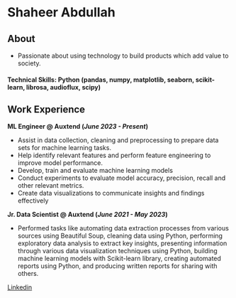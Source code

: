 # Shaheer Abdullah

## About
- Passionate about using technology to build products which add value to society.


#### Technical Skills: Python (pandas, numpy, matplotlib, seaborn, scikit-learn, librosa, audioflux, scipy)

## Work Experience
**ML Engineer @ Auxtend (_June 2023 - Present_)**
- Assist in data collection, cleaning and preprocessing to prepare data sets for machine learning tasks.
- Help identify relevant features and perform feature engineering to improve model performance.
- Develop, train and evaluate machine learning models
- Conduct experiments to evaluate model accuracy, precision, recall and other relevant metrics.
- Create data visualizations to communicate insights and findings effectively 

**Jr. Data Scientist @ Auxtend (_June 2021 - May 2023_)**
- Performed tasks like automating data extraction processes from various sources using Beautiful Soup, cleaning data using
Python, performing exploratory data analysis to extract key insights, presenting information through various data visualization
techniques using Python, building machine learning models with Scikit-learn library, creating automated reports using
Python, and producing written reports for sharing with others.


[Linkedin](www.linkedin.com/in/shaheer1018)

